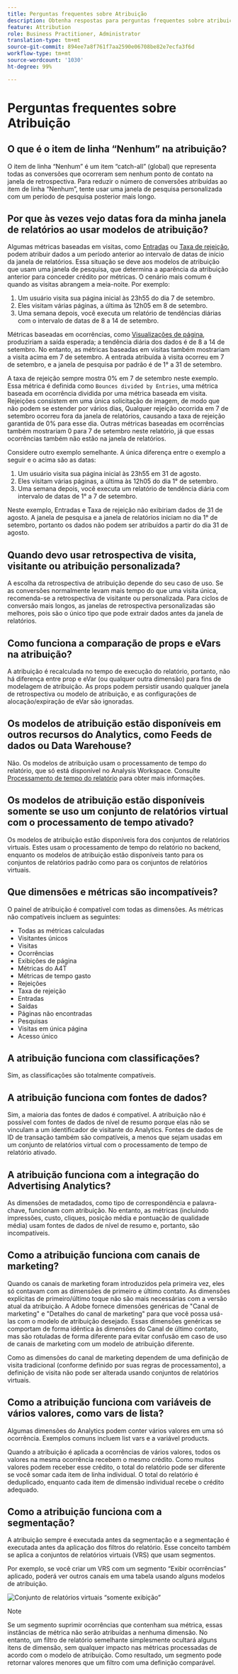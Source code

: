 ```yaml
---
title: Perguntas frequentes sobre Atribuição
description: Obtenha respostas para perguntas frequentes sobre atribuição.
feature: Attribution
role: Business Practitioner, Administrator
translation-type: tm+mt
source-git-commit: 894ee7a8f761f7aa2590e06708be82e7ecfa3f6d
workflow-type: tm+mt
source-wordcount: '1030'
ht-degree: 99%

---
```



# Perguntas frequentes sobre Atribuição

## O que é o item de linha “Nenhum” na atribuição?

O item de linha “Nenhum” é um item “catch-all” (global) que representa todas as conversões que ocorreram sem nenhum ponto de contato na janela de retrospectiva. Para reduzir o número de conversões atribuídas ao item de linha “Nenhum”, tente usar uma janela de pesquisa personalizada com um período de pesquisa posterior mais longo.

## Por que às vezes vejo datas fora da minha janela de relatórios ao usar modelos de atribuição?

Algumas métricas baseadas em visitas, como [Entradas](/help/components/metrics/entries.md) ou [Taxa de rejeição](/help/components/metrics/bounce-rate.md), podem atribuir dados a um período anterior ao intervalo de datas de início da janela de relatórios. Essa situação se deve aos modelos de atribuição que usam uma janela de pesquisa, que determina a aparência da atribuição anterior para conceder crédito por métricas. O cenário mais comum é quando as visitas abrangem a meia-noite. Por exemplo:

1. Um usuário visita sua página inicial às 23h55 do dia 7 de setembro.
1. Eles visitam várias páginas, a última às 12h05 em 8 de setembro.
1. Uma semana depois, você executa um relatório de tendências diárias com o intervalo de datas de 8 a 14 de setembro.

Métricas baseadas em ocorrências, como [Visualizações de página](/help/components/metrics/page-views.md), produziriam a saída esperada; a tendência diária dos dados é de 8 a 14 de setembro. No entanto, as métricas baseadas em visitas também mostrariam a visita acima em 7 de setembro. A entrada atribuída à visita ocorreu em 7 de setembro, e a janela de pesquisa por padrão é de 1° a 31 de setembro.

A taxa de rejeição sempre mostra 0% em 7 de setembro neste exemplo. Essa métrica é definida como `Bounces divided by Entries`, uma métrica baseada em ocorrência dividida por uma métrica baseada em visita. Rejeições consistem em uma única solicitação de imagem, de modo que não podem se estender por vários dias, Qualquer rejeição ocorrida em 7 de setembro ocorreu fora da janela de relatórios, causando a taxa de rejeição garantida de 0% para esse dia. Outras métricas baseadas em ocorrências também mostrariam 0 para 7 de setembro neste relatório, já que essas ocorrências também não estão na janela de relatórios.

Considere outro exemplo semelhante. A única diferença entre o exemplo a seguir e o acima são as datas:

1. Um usuário visita sua página inicial às 23h55 em 31 de agosto.
1. Eles visitam várias páginas, a última às 12h05 do dia 1° de setembro.
1. Uma semana depois, você executa um relatório de tendência diária com intervalo de datas de 1° a 7 de setembro.

Neste exemplo, Entradas e Taxa de rejeição não exibiriam dados de 31 de agosto. A janela de pesquisa e a janela de relatórios iniciam no dia 1° de setembro, portanto os dados não podem ser atribuídos a partir do dia 31 de agosto.

## Quando devo usar retrospectiva de visita, visitante ou atribuição personalizada?

A escolha da retrospectiva de atribuição depende do seu caso de uso. Se as conversões normalmente levam mais tempo do que uma visita única, recomenda-se a retrospectiva de visitante ou personalizada. Para ciclos de conversão mais longos, as janelas de retrospectiva personalizadas são melhores, pois são o único tipo que pode extrair dados antes da janela de relatórios.

## Como funciona a comparação de props e eVars na atribuição?

A atribuição é recalculada no tempo de execução do relatório, portanto, não há diferença entre prop e eVar (ou qualquer outra dimensão) para fins de modelagem de atribuição. As props podem persistir usando qualquer janela de retrospectiva ou modelo de atribuição, e as configurações de alocação/expiração de eVar são ignoradas.

## Os modelos de atribuição estão disponíveis em outros recursos do Analytics, como Feeds de dados ou Data Warehouse?

Não. Os modelos de atribuição usam o processamento de tempo do relatório, que só está disponível no Analysis Workspace. Consulte [Processamento de tempo do relatório](/help/components/vrs/vrs-report-time-processing.md) para obter mais informações.

## Os modelos de atribuição estão disponíveis somente se uso um conjunto de relatórios virtual com o processamento de tempo ativado?

Os modelos de atribuição estão disponíveis fora dos conjuntos de relatórios virtuais. Estes usam o processamento de tempo do relatório no backend, enquanto os modelos de atribuição estão disponíveis tanto para os conjuntos de relatórios padrão como para os conjuntos de relatórios virtuais.

## Que dimensões e métricas são incompatíveis?

O painel de atribuição é compatível com todas as dimensões. As métricas não compatíveis incluem as seguintes:

* Todas as métricas calculadas
* Visitantes únicos
* Visitas
* Ocorrências
* Exibições de página
* Métricas do A4T
* Métricas de tempo gasto
* Rejeições
* Taxa de rejeição
* Entradas
* Saídas
* Páginas não encontradas
* Pesquisas
* Visitas em única página
* Acesso único

## A atribuição funciona com classificações?

Sim, as classificações são totalmente compatíveis.

## A atribuição funciona com fontes de dados?

Sim, a maioria das fontes de dados é compatível. A atribuição não é possível com fontes de dados de nível de resumo porque elas não se vinculam a um identificador de visitante do Analytics. Fontes de dados de ID de transação também são compatíveis, a menos que sejam usadas em um conjunto de relatórios virtual com o processamento de tempo de relatório ativado.

## A atribuição funciona com a integração do Advertising Analytics?

As dimensões de metadados, como tipo de correspondência e palavra-chave, funcionam com atribuição. No entanto, as métricas (incluindo impressões, custo, cliques, posição média e pontuação de qualidade média) usam fontes de dados de nível de resumo e, portanto, são incompatíveis.

## Como a atribuição funciona com canais de marketing?

Quando os canais de marketing foram introduzidos pela primeira vez, eles só contavam com as dimensões de primeiro e último contato. As dimensões explícitas de primeiro/último toque não são mais necessárias com a versão atual da atribuição. A Adobe fornece dimensões genéricas de &quot;Canal de marketing&quot; e &quot;Detalhes do canal de marketing&quot; para que você possa usá-las com o modelo de atribuição desejado. Essas dimensões genéricas se comportam de forma idêntica às dimensões do Canal de último contato, mas são rotuladas de forma diferente para evitar confusão em caso de uso de canais de marketing com um modelo de atribuição diferente.

Como as dimensões do canal de marketing dependem de uma definição de visita tradicional (conforme definido por suas regras de processamento), a definição de visita não pode ser alterada usando conjuntos de relatórios virtuais.

## Como a atribuição funciona com variáveis de vários valores, como vars de lista?

Algumas dimensões do Analytics podem conter vários valores em uma só ocorrência. Exemplos comuns incluem list vars e a variável products.

Quando a atribuição é aplicada a ocorrências de vários valores, todos os valores na mesma ocorrência recebem o mesmo crédito. Como muitos valores podem receber esse crédito, o total do relatório pode ser diferente se você somar cada item de linha individual. O total do relatório é deduplicado, enquanto cada item de dimensão individual recebe o crédito adequado.

## Como a atribuição funciona com a segmentação?

A atribuição sempre é executada antes da segmentação e a segmentação é executada antes da aplicação dos filtros do relatório. Esse conceito também se aplica a conjuntos de relatórios virtuais (VRS) que usam segmentos.

Por exemplo, se você criar um VRS com um segmento “Exibir ocorrências” aplicado, poderá ver outros canais em uma tabela usando alguns modelos de atribuição.

![Conjunto de relatórios virtuais “somente exibição”](assets/vrs-aiq-example.png)

>[!NOTE]
>
>Se um segmento suprimir ocorrências que contenham sua métrica, essas instâncias de métrica não serão atribuídas a nenhuma dimensão. No entanto, um filtro de relatório semelhante simplesmente ocultará alguns itens de dimensão, sem qualquer impacto nas métricas processadas de acordo com o modelo de atribuição. Como resultado, um segmento pode retornar valores menores que um filtro com uma definição comparável.
